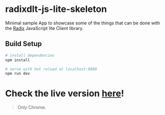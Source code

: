 # radixdlt-js-lite-skeleton

Minimal sample App to showcase some of the things that can be done with the [Radix](https://www.radixdlt.com) JavaScript lite Client library.

## Build Setup

``` bash
# install dependencies
npm install

# serve with hot reload at localhost:8080
npm run dev
```

# Check the live version [here](https://radixdlt.github.io/radixdlt-js-lite-skeleton)!

> Only Chrome.
